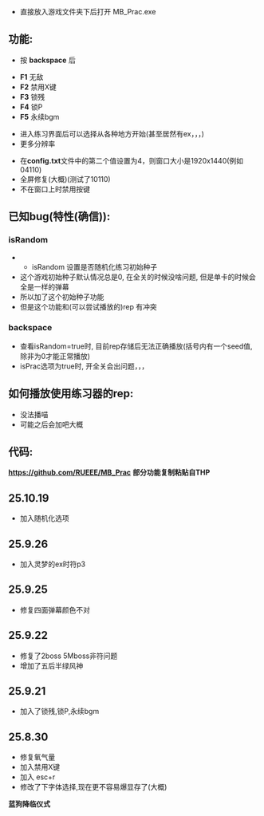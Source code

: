 - 直接放入游戏文件夹下后打开 MB_Prac.exe

## 功能:
- 按 **backspace** 后
+ **F1** 无敌
+ **F2** 禁用X键
+ **F3** 锁残
+ **F4** 锁P
+ **F5** 永续bgm
- 进入练习界面后可以选择从各种地方开始(甚至居然有ex，，，)
- 更多分辨率
+ 在**config.txt**文件中的第二个值设置为4，则窗口大小是1920x1440(例如 04110)
+ 全屏修复(大概)(测试了10110)
+ 不在窗口上时禁用按键

## 已知bug(特性(确信)):

### isRandom
- - isRandom 设置是否随机化练习初始种子
- 这个游戏初始种子默认情况总是0, 在全关的时候没啥问题, 但是单卡的时候会全是一样的弹幕
- 所以加了这个初始种子功能
- 但是这个功能和(可以尝试播放的)rep 有冲突

### backspace
- 查看isRandom=true时, 目前rep存储后无法正确播放(括号内有一个seed值, 除非为0才能正常播放)
- isPrac选项为true时, 开全关会出问题，，，

## 如何播放使用练习器的rep:
- 没法播喵
- 可能之后会加吧大概

## 代码:
**https://github.com/RUEEE/MB_Prac**
**部分功能复制粘贴自THP**

## 25.10.19
- 加入随机化选项

## 25.9.26
- 加入灵梦的ex时符p3

## 25.9.25
- 修复四面弹幕颜色不对

## 25.9.22
- 修复了2boss 5Mboss非符问题
- 增加了五后半绿风神

## 25.9.21
- 加入了锁残,锁P,永续bgm

## 25.8.30
- 修复氧气量
- 加入禁用X键
- 加入 esc+r
- 修改了下字体选择,现在更不容易爆显存了(大概)

**蓝狗降临仪式**